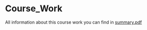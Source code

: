 # Course_Work
All information about this course work you can find in [summary.pdf](https://github.com/Alleksey5/Course_Work/blob/main/summary.pdf)
